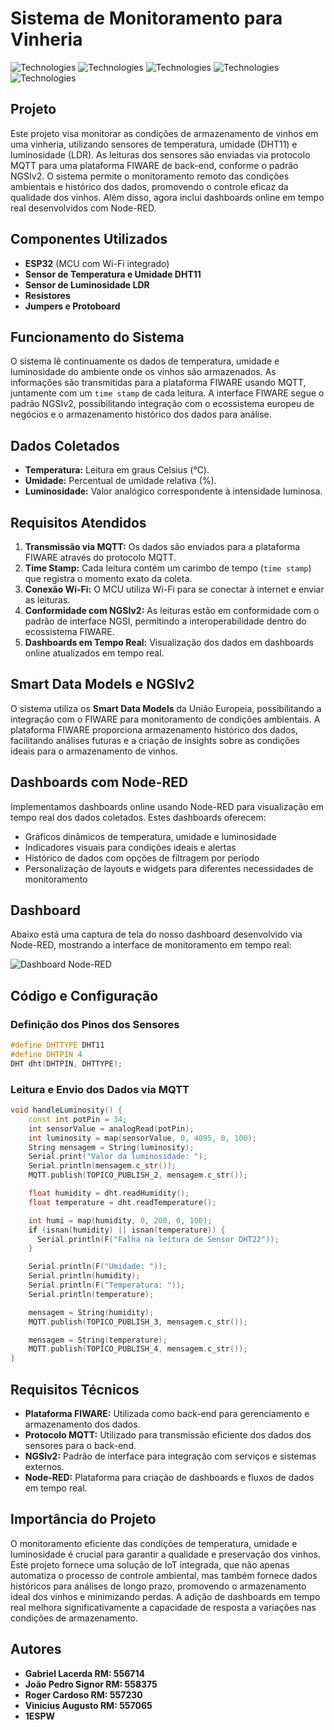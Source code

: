 # Sistema de Monitoramento para Vinheria

<img alt="Technologies" src="https://img.shields.io/badge/MCU-ESP32-blue" /> <img alt="Technologies" src="https://img.shields.io/badge/Linguagem-C++-brightgreen" /> <img alt="Technologies" src="https://img.shields.io/badge/Protocolo-MQTT-yellow" /> <img alt="Technologies" src="https://img.shields.io/badge/Back--End-FIWARE-orange" /> <img alt="Technologies" src="https://img.shields.io/badge/Dashboard-Node--RED-red" />

## Projeto
Este projeto visa monitorar as condições de armazenamento de vinhos em uma vinheria, utilizando sensores de temperatura, umidade (DHT11) e luminosidade (LDR). As leituras dos sensores são enviadas via protocolo MQTT para uma plataforma FIWARE de back-end, conforme o padrão NGSIv2. O sistema permite o monitoramento remoto das condições ambientais e histórico dos dados, promovendo o controle eficaz da qualidade dos vinhos. Além disso, agora inclui dashboards online em tempo real desenvolvidos com Node-RED.

## Componentes Utilizados
- **ESP32** (MCU com Wi-Fi integrado)
- **Sensor de Temperatura e Umidade DHT11**
- **Sensor de Luminosidade LDR**
- **Resistores**
- **Jumpers e Protoboard**

## Funcionamento do Sistema
O sistema lê continuamente os dados de temperatura, umidade e luminosidade do ambiente onde os vinhos são armazenados. As informações são transmitidas para a plataforma FIWARE usando MQTT, juntamente com um `time stamp` de cada leitura. A interface FIWARE segue o padrão NGSIv2, possibilitando integração com o ecossistema europeu de negócios e o armazenamento histórico dos dados para análise.

## Dados Coletados
- **Temperatura:** Leitura em graus Celsius (°C).
- **Umidade:** Percentual de umidade relativa (%).
- **Luminosidade:** Valor analógico correspondente à intensidade luminosa.

## Requisitos Atendidos
1. **Transmissão via MQTT:** Os dados são enviados para a plataforma FIWARE através do protocolo MQTT.
2. **Time Stamp:** Cada leitura contém um carimbo de tempo (`time stamp`) que registra o momento exato da coleta.
3. **Conexão Wi-Fi:** O MCU utiliza Wi-Fi para se conectar à internet e enviar as leituras.
4. **Conformidade com NGSIv2:** As leituras estão em conformidade com o padrão de interface NGSI, permitindo a interoperabilidade dentro do ecossistema FIWARE.
5. **Dashboards em Tempo Real:** Visualização dos dados em dashboards online atualizados em tempo real.

## Smart Data Models e NGSIv2
O sistema utiliza os **Smart Data Models** da União Europeia, possibilitando a integração com o FIWARE para monitoramento de condições ambientais. A plataforma FIWARE proporciona armazenamento histórico dos dados, facilitando análises futuras e a criação de insights sobre as condições ideais para o armazenamento de vinhos.

## Dashboards com Node-RED
Implementamos dashboards online usando Node-RED para visualização em tempo real dos dados coletados. Estes dashboards oferecem:

- Gráficos dinâmicos de temperatura, umidade e luminosidade
- Indicadores visuais para condições ideais e alertas
- Histórico de dados com opções de filtragem por período
- Personalização de layouts e widgets para diferentes necessidades de monitoramento

## Dashboard
Abaixo está uma captura de tela do nosso dashboard desenvolvido via Node-RED, mostrando a interface de monitoramento em tempo real:

![Dashboard Node-RED](caminho/para/imagem/dashboard.png)


## Código e Configuração

### Definição dos Pinos dos Sensores

```cpp
#define DHTTYPE DHT11
#define DHTPIN 4
DHT dht(DHTPIN, DHTTYPE);
```

### Leitura e Envio dos Dados via MQTT
```cpp
void handleLuminosity() {
    const int potPin = 34;
    int sensorValue = analogRead(potPin);
    int luminosity = map(sensorValue, 0, 4095, 0, 100);
    String mensagem = String(luminosity);
    Serial.print("Valor da luminosidade: ");
    Serial.println(mensagem.c_str());
    MQTT.publish(TOPICO_PUBLISH_2, mensagem.c_str());

    float humidity = dht.readHumidity();
    float temperature = dht.readTemperature();

    int humi = map(humidity, 0, 200, 0, 100);
    if (isnan(humidity) || isnan(temperature)) {
      Serial.println(F("Falha na leitura de Sensor DHT22"));
    }

    Serial.println(F("Umidade: "));
    Serial.println(humidity);
    Serial.println(F("Temperatura: "));
    Serial.println(temperature);

    mensagem = String(humidity);
    MQTT.publish(TOPICO_PUBLISH_3, mensagem.c_str());

    mensagem = String(temperature);
    MQTT.publish(TOPICO_PUBLISH_4, mensagem.c_str());
}
```

## Requisitos Técnicos
- **Plataforma FIWARE:** Utilizada como back-end para gerenciamento e armazenamento dos dados.
- **Protocolo MQTT:** Utilizado para transmissão eficiente dos dados dos sensores para o back-end.
- **NGSIv2:** Padrão de interface para integração com serviços e sistemas externos.
- **Node-RED:** Plataforma para criação de dashboards e fluxos de dados em tempo real.

## Importância do Projeto
O monitoramento eficiente das condições de temperatura, umidade e luminosidade é crucial para garantir a qualidade e preservação dos vinhos. Este projeto fornece uma solução de IoT integrada, que não apenas automatiza o processo de controle ambiental, mas também fornece dados históricos para análises de longo prazo, promovendo o armazenamento ideal dos vinhos e minimizando perdas. A adição de dashboards em tempo real melhora significativamente a capacidade de resposta a variações nas condições de armazenamento.

## Autores
- **Gabriel Lacerda  RM: 556714**
- **João Pedro Signor  RM: 558375**
- **Roger Cardoso  RM: 557230**
- **Vinicius Augusto  RM: 557065**
- **1ESPW**

